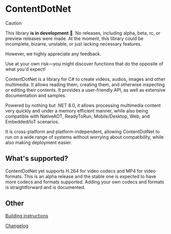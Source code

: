 ﻿# ContentDotNet

> [!CAUTION]
> This library **is in development** 🚧. No releases, including alpha, beta, rc, or preview releases were made.
> At the moment, this library could be incomplete, bizarre, unstable, or just lacking necessary features.
>
> However, we highly appreciate any feedback.
>
> Use at your own risk—you might discover functions that do the opposite of what you'd expect!

ContentDotNet is a library for C# to create videos, audios, images and other multimedia. It allows reading them,
creating them, and otherwise inspecting or editing their contents. It provides a user-friendly API, as well as
extensive documentation and samples.

Powered by nothing but .NET 8.0, it allows processing multimedia content very quickly and under a memory efficient
manner, while also being compatible with NativeAOT, ReadyToRun, Mobile/Desktop, Web, and Embedded/IoT scenarios.

It is cross-platform and platform-independent, allowing ContentDotNet to run on a wide range of systems without
worrying about compatibility, while also making deployment easier.

## What's supported?
ContentDotNet yet supports H.264 for video codecs and MP4 for video formats. This is an alpha release and
the stable one is expected to have more codecs and formats supported. Adding your own
codecs and formats is straightforward and is documented.

## Other

[Building instructions](BUILDING.md)

[Changelog](CHANGELOG.md)
